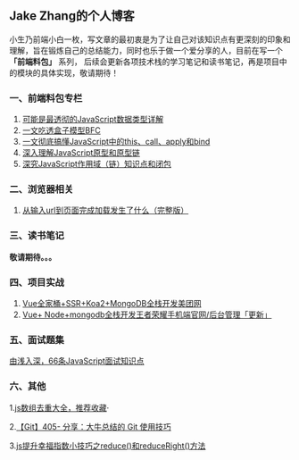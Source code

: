 ## Jake Zhang的个人博客
小生乃前端小白一枚，写文章的最初衷是为了让自己对该知识点有更深刻的印象和理解，旨在锻炼自己的总结能力，同时也乐于做一个爱分享的人，目前在写一个 **「前端料包」** 系列， 后续会更新各项技术栈的学习笔记和读书笔记，再是项目中的模块的具体实现，敬请期待！
### 一、前端料包专栏

 1. [可能是最透彻的JavaScript数据类型详解](https://juejin.im/post/5dc6bfbcf265da4d2f31df25)
 2.  [一文吃透盒子模型BFC](https://juejin.im/post/5dd1fae1e51d453d965a79c2)
 3.  [一文彻底搞懂JavaScript中的this、call、apply和bind](https://juejin.im/post/5de4fe1d5188255e8b76e1f2)
 4.  [深入理解JavaScript原型和原型链](https://juejin.im/post/5e860b5e518825738d526a22)
 5. [深究JavaScript作用域（链）知识点和闭包](https://juejin.im/post/5e93e4eaf265da47fc0ce177)
### 二、浏览器相关
 1. [从输入url到页面完成加载发生了什么（完整版）](https://juejin.im/post/5e92f11b6fb9a03c46493880)
 ### 三、读书笔记
 **敬请期待。。。**
 ### 四、项目实战
 1. [Vue全家桶+SSR+Koa2+MongoDB全栈开发美团网](https://juejin.im/post/5ec4f609518825433e1f9c5f)
 1. [Vue+ Node+mongodb全栈开发王者荣耀手机端官网/后台管理「更新」](https://juejin.im/post/5ecf38b4e51d45787e43e819)

 ### 五、面试题集
 [由浅入深，66条JavaScript面试知识点](https://juejin.im/post/5ef8377f6fb9a07e693a6061)
 ### 六、其他

 1.[js数组去重大全，推荐收藏](https://juejin.im/editor/posts/5def09556fb9a016510d9b73)·

 2.[【Git】405- 分享：大牛总结的 Git 使用技巧](https://editor.csdn.net/md/?articleId=103063960)
 
 3.[js提升幸福指数小技巧之reduce()和reduceRight()方法](https://editor.csdn.net/md/?articleId=103063960)



